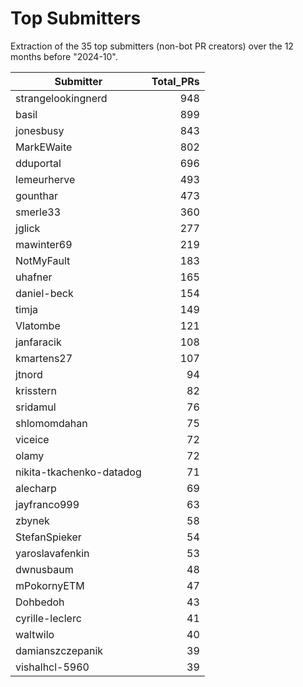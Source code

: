 # Top Submitters

Extraction of the 35 top submitters (non-bot PR creators) 
over the 12 months before "2024-10".


| Submitter                | Total_PRs |
| ------------------------ | --------: |
| strangelookingnerd       |       948 |
| basil                    |       899 |
| jonesbusy                |       843 |
| MarkEWaite               |       802 |
| dduportal                |       696 |
| lemeurherve              |       493 |
| gounthar                 |       473 |
| smerle33                 |       360 |
| jglick                   |       277 |
| mawinter69               |       219 |
| NotMyFault               |       183 |
| uhafner                  |       165 |
| daniel-beck              |       154 |
| timja                    |       149 |
| Vlatombe                 |       121 |
| janfaracik               |       108 |
| kmartens27               |       107 |
| jtnord                   |        94 |
| krisstern                |        82 |
| sridamul                 |        76 |
| shlomomdahan             |        75 |
| viceice                  |        72 |
| olamy                    |        72 |
| nikita-tkachenko-datadog |        71 |
| alecharp                 |        69 |
| jayfranco999             |        63 |
| zbynek                   |        58 |
| StefanSpieker            |        54 |
| yaroslavafenkin          |        53 |
| dwnusbaum                |        48 |
| mPokornyETM              |        47 |
| Dohbedoh                 |        43 |
| cyrille-leclerc          |        41 |
| waltwilo                 |        40 |
| damianszczepanik         |        39 |
| vishalhcl-5960           |        39 |
